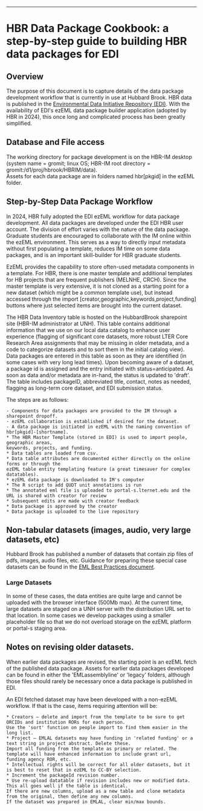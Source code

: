 ---
# HBR Data Package Cookbook: a step-by-step guide to building HBR data packages for EDI
## Overview
The purpose of this document is to capture details of the data package development workflow that is currently in use at Hubbard Brook. HBR data is published
in the [Environmental Data Initiative Repository (EDI)](https://edirepository.org). With the availability 
of EDI's ezEML data package builder application (adopted by HBR in 2024), this once long and complicated process has been greatly simplified.
## Database and File access
The working directory for package development is on the HBR-IM desktop (system name = gromit; linux OS; HBR-IM root directory = gromit:/d1/proj/hbrook/HBRIM/data).  
Assets for each data package are in folders named hbr[pkgid] in the ezEML folder. 
## Step-by-Step Data Package Workflow
In 2024, HBR fully adopted the EDI ezEML workflow for data package development. All data packages are developed under the EDI HBR user account. 
The division of effort varies with the nature of the data package. Graduate students are encouraged to collaborate with the IM online within the ezEML environment. 
This serves as a way to directly input metadata without first populating a template, reduces IM time on some data packages, and is an important skill-builder for HBR graduate students. 

EzEML provides the capability to store often-used metadata components in a template. For HBR, there is one master template and additional templates for 
HB projects that are frequent publishers (MELNHE, CRCH). Since the master template is very extensive, it is not cloned as a starting point for a new 
dataset (which might be a common template use), but instead accessed through the import [creator,geographic,keywords,project,funding] buttons where just selected 
items are brought into the current dataset.

The HBR Data Inventory table is hosted on the HubbardBrook sharepoint site (HBR-IM administrator at UNH). This table contains additional information that we 
use on our local data catalog to enhance user experience (flagging of significant core datasets, more robust LTER Core Research Area assignments that may be missing in 
older metadata, and a code to categorize datasets and to sort them in the initial catalog view). Data packages are entered in this table as soon as they are identified 
(in some cases with very long lead times). Upon becoming aware of a dataset, a package id is assigned and the entry initiated with status=anticipated.  As soon as data and/or 
metadata are in-hand, the status is updated to 'draft'.  The table includes packageID, abbreviated title, contact, notes as needed, flagging as long-term core dataset, and EDI submission status. 

The steps are as follows: 

    - Components for data packages are provided to the IM through a sharepoint dropoff.
    - ezEML collaboration is established if desired for the dataset.
    - A data package is initiated in ezEML with the naming convention of hbr[pkgid]-[shortname].
    * The HBR Master Template (stored in EDI) is used to import people, geographic areas, 
    keywords, projects, and funding.
    * Data tables are loaded from csv.
    * Data table attributes are documented either directly on the online forms or through the 
    ezEML table entity templating feature (a great timesaver for complex datatables).
    * ezEML data package is downloaded to IM's computer 
    * The R script to add QUDT unit annotations is run
    * The annotated eml file is uploaded to portal-s.lternet.edu and the URL is shared with creator for review
    * Subsequent edits are made with creator feedback
    * Data package is approved by the creator
    * Data package is uploaded to the live repository

## Non-tabular datasets (images, audio, very large datasets, etc)
Hubbard Brook has published a number of datasets that contain zip files of pdfs, images, audio files, etc.
Guidance for preparing these special case datasets can be found in the 
[EML Best Practices document](https://ediorg.github.io/data-package-best-practices/data-package-design-for-special-cases.html).

### Large Datasets
In some of these cases, the data entities are quite large and cannot be uploaded with the browser interface (500Mb max). 
At the current time, large datasets are staged on a UNH server with the distribution URL set to that location. In some cases
we develop packages using a smaller placeholder file so that we do not overload storage on the ezEML platform or portal-s staging area.
    
## Notes on revising older datasets.

When earlier data packages are revised, the starting point is an ezEML fetch of the published data package. 
Assets for earlier data packages developed can be found in either the 'EMLassemblyline' or 'legacy' folders, although those files should rarely 
be necessary once a data package is published in EDI.  

An EDI fetched dataset may have been developed with a non-ezEML workflow. If that is the case, items requiring 
attention will be:

    * Creators – delete and import from the template to be sure to get ORCIDs and institution RORs for each person. 
    Use the 'sort' function on people import to find them easier in the long list.
    * Project – EMLAL datasets may have funding in 'related funding' or a text string in project abstract. Delete these. 
    Import all funding from the template as primary or related. The template will have enhanced information to include grant url, 
    funding agency ROR, etc.
    * Intellectual rights will be correct for all older datasets, but it is best to reset that in ezEML to CC-BY selection.
    * Increment the packageId revision number.
    * Use re-upload datatable if revision includes new or modified data. This all goes well if the table is identical. 
    If there are new columns, upload as a new table and clone metadata from the original, then define any new columns.
    If the dataset was prepared in EMLAL, clear min/max bounds. 
